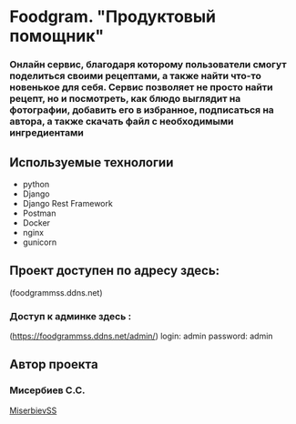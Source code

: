 # Foodgram. "Продуктовый помощник"

### Онлайн сервис, благодаря которому пользователи смогут поделиться своими рецептами, а также найти что-то новенькое для себя. Сервис позволяет не просто найти рецепт, но и посмотреть, как блюдо выглядит на фотографии, добавить его в избранное, подписаться на автора, а также скачать файл с необходимыми ингредиентами


## Используемые технологии
* python
* Django
* Django Rest Framework
* Postman
* Docker
* nginx
* gunicorn

## Проект доступен по адресу здесь:

(foodgrammss.ddns.net)
### Доступ к админке здесь :
(https://foodgrammss.ddns.net/admin/)
    login: admin
    password: admin

## Автор проекта 
### Мисербиев С.С.
[MiserbievSS](https://github.com/MiserbievSS)
